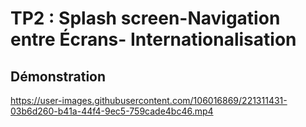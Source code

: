 # TP2 : Splash screen-Navigation entre Écrans- Internationalisation
## Démonstration

https://user-images.githubusercontent.com/106016869/221311431-03b6d260-b41a-44f4-9ec5-759cade4bc46.mp4

